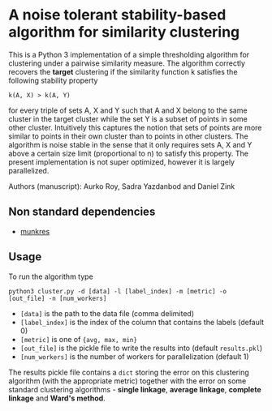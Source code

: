 # A noise tolerant stability-based algorithm for similarity clustering 

This is a Python 3 implementation of a simple thresholding algorithm for clustering under a pairwise
 similarity measure. The algorithm correctly recovers the **target** clustering if the similarity
 function k satisfies the following stability property

```
k(A, X) > k(A, Y) 
```

for every triple of sets A, X and Y such that A and X belong to the same cluster in the target cluster
while the set Y is a subset of points in some other cluster. Intuitively this captures the notion that sets of points
are more similar to points in their own cluster than to points in other clusters. The algorithm is noise 
stable in the sense that it only requires sets A, X and Y above a certain size limit (proportional to n) to
satisfy this property. The present implementation is not super optimized, however it is largely parallelized.


Authors (manuscript): Aurko Roy, Sadra Yazdanbod and Daniel Zink

## Non standard dependencies
 - [munkres](https://pypi.python.org/pypi/munkres/)
 

## Usage
To run the algorithm type

```shell
python3 cluster.py -d [data] -l [label_index] -m [metric] -o [out_file] -n [num_workers]
```

* `[data]` is the path to the data file (comma delimited)
* `[label_index]` is the index of the column that contains the labels (default 0)
* `[metric]` is one of `{avg, max, min}`
* `[out_file]` is the pickle file to write the results into (default `results.pkl`)
* `[num_workers]` is the number of workers for parallelization (default 1)

The results pickle file contains a `dict` storing the 
error on this clustering algorithm (with the appropriate metric) together 
with the error on some standard clustering algorithms -
**single linkage**, **average linkage**, **complete linkage** and **Ward's method**.
